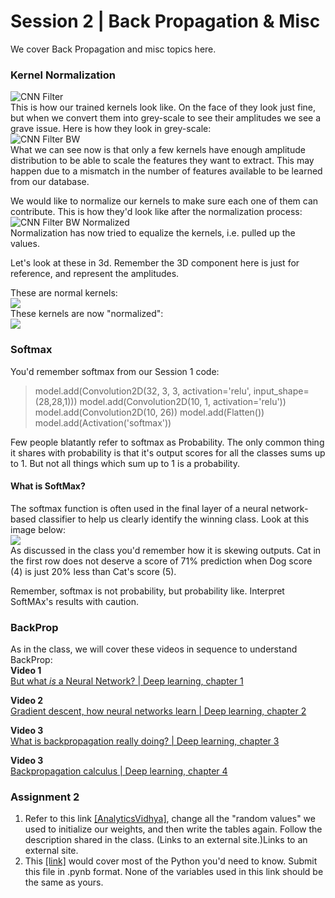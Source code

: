 
# Session 2 | Back Propagation & Misc
We cover Back Propagation and misc topics here. 

### Kernel Normalization
![CNN Filter](https://github.com/sin2akshay/External-Internship-Program-2.0-Machine-Learning-for-Deep-Neural-Networks/blob/master/Session%202/_files/cnnfilter.jpg?raw=true)  
This is how our trained kernels look like. On the face of they look just fine, but when we convert them into grey-scale to see their amplitudes we see a grave issue. Here is how they look in grey-scale:  
![CNN Filter BW](https://github.com/sin2akshay/External-Internship-Program-2.0-Machine-Learning-for-Deep-Neural-Networks/blob/master/Session%202/_files/cnnfilter_bnw.png?raw=true)  
What we can see now is that only a few kernels have enough amplitude distribution to be able to scale the features they want to extract. This may happen due to a mismatch in the number of features available to be learned from our database.  
  
We would like to normalize our kernels to make sure each one of them can contribute. This is how they'd look like after the normalization process:  
![CNN Filter BW Normalized](https://github.com/sin2akshay/External-Internship-Program-2.0-Machine-Learning-for-Deep-Neural-Networks/blob/master/Session%202/_files/cnnfilter_bnw_eql.png?raw=true)  
Normalization has now tried to equalize the kernels, i.e. pulled up the values.  
  
Let's look at these in 3d. Remember the 3D component here is just for reference, and represent the amplitudes.  
  
These are normal kernels:  
![](https://github.com/sin2akshay/External-Internship-Program-2.0-Machine-Learning-for-Deep-Neural-Networks/blob/master/Session%202/_files/ezgif-4-024a490477.gif?raw=true)  
These kernels are now "normalized":  
![](https://github.com/sin2akshay/External-Internship-Program-2.0-Machine-Learning-for-Deep-Neural-Networks/blob/master/Session%202/_files/ezgif-4-6ba4093f05.gif?raw=true)  
  
### Softmax
You'd remember softmax from our Session 1 code:

>model.add(Convolution2D(32, 3, 3, activation='relu', input_shape=(28,28,1))) 
model.add(Convolution2D(10, 1, activation='relu')) 
model.add(Convolution2D(10, 26)) model.add(Flatten()) 
model.add(Activation('softmax'))

Few people blatantly refer to softmax as Probability. The only common thing it shares with probability is that it's output scores for all the classes sums up to 1. But not all things which sum up to 1 is a probability.  
#### What is SoftMax?
The softmax function is often used in the final layer of a neural network-based classifier to help us clearly identify the winning class. Look at this image below:  
![](https://github.com/sin2akshay/External-Internship-Program-2.0-Machine-Learning-for-Deep-Neural-Networks/blob/master/Session%202/_files/softmax.png?raw=true)  
As discussed in the class you'd remember how it is skewing outputs. Cat in the first row does not deserve a score of 71% prediction when Dog score (4) is just 20% less than Cat's score (5).  
  
Remember, softmax is not probability, but probability like. Interpret SoftMAx's results with caution.  

### BackProp
As in the class, we will cover these videos in sequence to understand BackProp:  
**Video 1**  
[But what *is* a Neural Network? | Deep learning, chapter 1](https://www.youtube.com/watch?v=aircAruvnKk)  
  
**Video 2**  
[Gradient descent, how neural networks learn | Deep learning, chapter 2](https://www.youtube.com/watch?v=IHZwWFHWa-w)  
  
**Video 3**  
[What is backpropagation really doing? | Deep learning, chapter 3](https://www.youtube.com/watch?v=Ilg3gGewQ5U)  
  
**Video 3**  
[Backpropagation calculus | Deep learning, chapter 4](https://www.youtube.com/watch?v=tIeHLnjs5U8)  
  
### Assignment 2
1. Refer to this link [[AnalyticsVidhya]](https://www.analyticsvidhya.com/blog/2017/05/neural-network-from-scratch-in-python-and-r/), change all the "random values" we used to initialize our weights, and then write the tables again. Follow the description shared in the class.  (Links to an external site.)Links to an external site.
2. This [[link]](https://github.com/machinelearningblr/machinelearningblr.github.io/blob/master/tutorials/CS231n-Materials/CS231n-python-numpy-tutorial.ipynb) would cover most of the Python you'd need to know. Submit this file in .pynb format. None of the variables used in this link should be the same as yours. 